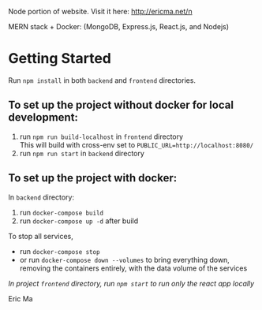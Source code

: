 Node portion of website. Visit it here: http://ericma.net/n

MERN stack + Docker: (MongoDB, Express.js, React.js, and Nodejs)

# Getting Started
Run `npm install` in both `backend` and `frontend` directories.

## To set up the project without docker for local development:
1. run `npm run build-localhost` in `frontend` directory
   <br>This will build with cross-env set to `PUBLIC_URL=http://localhost:8080/`
3. run `npm run start` in `backend` directory

## To set up the project with docker:
In `backend` directory:
1. run `docker-compose build`
2. run `docker-compose up -d` after build

To stop all services, 
* run `docker-compose stop`
* or run `docker-compose down --volumes` to bring everything down, removing the containers entirely, with the data volume of the services

*In project `frontend` directory, run `npm start` to run only the react app locally*

Eric Ma
